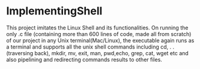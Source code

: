 # ImplementingShell
This project imitates the Linux Shell and its functionalities. On running the only .c file (containing more than 600 lines of code, made all from scratch) of our project in any Unix terminal(Mac/Linux), the executable again runs as a terminal and supports all the unix shell commands including  cd, . . (traversing back), mkdir, mv, exit, man, pwd,echo, grep, cat,  wget etc and also pipelining and redirecting commands results to other files.
